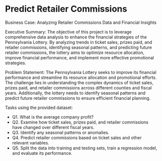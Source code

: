 # Predict Retailer Commissions

Business Case: Analyzing Retailer Commissions Data and Financial Insights

Executive Summary:
The objective of this project is to leverage comprehensive data analysis to enhance the financial strategies of the Pennsylvania Lottery. By analyzing trends in ticket sales, prizes paid, and retailer commissions, identifying seasonal patterns, and predicting future retailer commissions, the lottery aims to optimize resource allocation, improve financial performance, and implement more effective promotional strategies.

Problem Statement:
The Pennsylvania Lottery seeks to improve its financial performance and streamline its resource allocation and promotional efforts. The challenge lies in understanding the complex dynamics of ticket sales, prizes paid, and retailer commissions across different counties and fiscal years. Additionally, the lottery needs to identify seasonal patterns and predict future retailer commissions to ensure efficient financial planning.

Tasks using the provided dataset:

- Q1. What is the average company profit?
- Q2. Examine how ticket sales, prizes paid, and retailer commissions have changed over different fiscal years.
- Q3. Identify any seasonal patterns or anomalies.
- Q4. Predict retailer commissions based on ticket sales and other relevant variables.
- Q5. Split the data into training and testing sets, train a regression model, and evaluate its performance.

